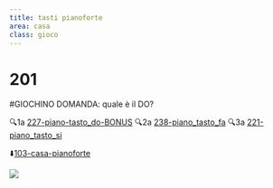 ```yaml
---
title: tasti pianoforte
area: casa
class: gioco
---
```

# 201
#GIOCHINO DOMANDA: quale è il DO?

🔍1a  [227-piano-tasto_do-BONUS](227-piano-tasto_do-BONUS.md)
🔍2a  [238-piano_tasto_fa](238-piano_tasto_fa.md)
🔍3a  [221-piano_tasto_si](221-piano_tasto_si.md)

⬇️[103-casa-pianoforte](103-casa-pianoforte.md)

![](../_assets/special/pianoforte.jpg)